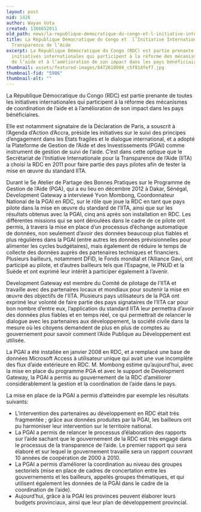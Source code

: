 ```yaml
---
layout: post
nid: 1426
author: Wayan Vota
created: 1366652011
old_path: news/la-republique-democratique-du-congo-et-l-initiative-internationale-pour-la-transparence-de-l-ai
title: La République Démocratique du Congo et  l’Initiative Internationale pour la
  Transparence de l’Aide
excerpt: La République Démocratique du Congo (RDC) est partie prenante de toutes les
  initiatives internationales qui participent à la réforme des mécanismes de coordination
  de l’aide et à l’amélioration de son impact dans les pays bénéficiaires.
thumbnail: assets/featured-images/8472610004_c5f81dfef7.jpg
thumbnail-fid: "5986"
thumbnail-alt: ""
---
```


La République Démocratique du Congo (RDC) est partie prenante de toutes les initiatives internationales qui participent à la réforme des mécanismes de coordination de l’aide et à l’amélioration de son impact dans les pays bénéficiaires.

Elle est notamment signataire de la Déclaration de Paris, a souscrit à l’Agenda d’Action d’Accra, préside les initiatives sur le suivi des principes d’engagement dans les Etats fragiles et le dialogue international, et a adopté la Plateforme de Gestion de l’Aide et des Investissements (PGAI) comme instrument de gestion de suivi de l’aide. C’est dans cette optique que le Secrétariat de l’Initiative Internationale pour la Transparence de l’Aide (IITA) a choisi la RDC en 2011 pour faire partie des pays pilotes afin de tester la mise en œuvre du standard IITA.

Durant le 5e Atelier de Partage des Bonnes Pratiques sur le Programme de Gestion de l’Aide (PGA), qui a eu lieu en décembre 2012 à Dakar, Sénégal, Development Gateway a interviewé Yvon Mombong, Coordonnateur National de la PGAI en RDC, sur le rôle que joue la RDC en tant que pays pilote dans la mise en œuvre du standard de l’IITA, ainsi que sur les résultats obtenus avec la PGAI, cinq ans après son installation en RDC. Les différentes missions qui se sont déroulées dans le cadre de ce pilote ont permis, à travers la mise en place d’un processus d’échange automatique de données, non seulement d’avoir des données beaucoup plus fiables et plus régulières dans la PGAI (entre autres les données prévisionnelles pour alimenter les cycles budgétaires), mais également de réduire le temps de collecte des données auprès des partenaires techniques et financiers. Plusieurs bailleurs, notamment DFID, le Fonds mondial et l’Alliance Gavi, ont participé au pilote, et d’autres bailleurs tels que l’Espagne, le PNUD et la Suède et ont exprimé leur intérêt à participer également à l’avenir.

Development Gateway est membre du Comité de pilotage de l'IITA et travaille avec des partenaires locaux et mondiaux pour soutenir la mise en œuvre des objectifs de l'IITA. Plusieurs pays utilisateurs de la PGA ont exprimé leur volonté de faire partie des pays signataires de l’IITA car pour bon nombre d’entre eux, l’application du standard IITA leur permettra d’avoir des données plus fiables et en temps réel, ce qui permettrait de relancer le dialogue avec les partenaires aux développement, la société civile dans la mesure où les citoyens demandent de plus en plus de comptes au gouvernement pour savoir comment l’Aide Publique au Développement est utilisée.

La PGAI a été installée en janvier 2008 en RDC, et a remplacé une base de données Microsoft Access à utilisateur unique qui avait une vue incomplète des flux d’aide extérieure en RDC. M. Mombong estime qu’aujourd’hui, avec la mise en place du programme PGA et avec le support de Development Gateway, la PGAI a permis au gouvernement de la RDC d’améliorer considérablement la gestion et la coordination de l’aide dans le pays.

La mise en place de la PGAI a permis d’atteindre par exemple les résultats suivants:

- L’intervention des partenaires au développement en RDC était très fragmentée ; grâce aux données produites par la PGAI, les bailleurs ont pu harmoniser leur intervention sur le territoire national.
- La PGAI a permis de relancer le processus d’élaboration des rapports sur l’aide sachant que le gouvernement de la RDC est très engagé dans le processus de la transparence de l’aide. Le premier rapport qui sera élaboré et sur lequel le gouvernement travaille sera un rapport couvrant 10 années de coopération de 2000 à 2010.
- La PGAI a permis d’améliorer la coordination au niveau des groupes sectoriels (mise en place de cadres de concertation entre les gouvernements et les bailleurs, appelés groupes thématiques, et qui utilisent également les données de la PGAI dans le cadre de la coordination de l’aide).
- Aujourd’hui, grâce à la PGAI les provinces peuvent élaborer leurs budgets provinciaux, ainsi que leur plan de développement provincial.
